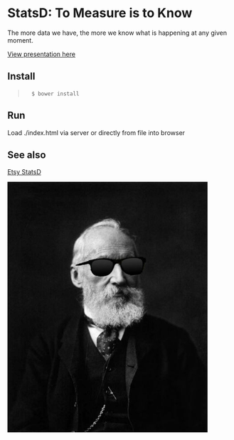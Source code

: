 # StatsD: To Measure is to Know
The more data we have, the more we know what is happening at any given moment.

[View presentation here](http://etalx.com/statds-presentation)

## Install
>       $ bower install

## Run
Load ./index.html via server or directly from file into browser

## See also
[Etsy StatsD](https://github.com/etsy/statsd)

![Image of Lord Kelvin wearing sunglasses](img/Lord_Kelvin_photograph_cool.jpg)